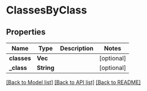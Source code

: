 # ClassesByClass

## Properties
Name | Type | Description | Notes
------------ | ------------- | ------------- | -------------
**classes** | **Vec<String>** |  | [optional] 
**_class** | **String** |  | [optional] 

[[Back to Model list]](../README.md#documentation-for-models) [[Back to API list]](../README.md#documentation-for-api-endpoints) [[Back to README]](../README.md)


